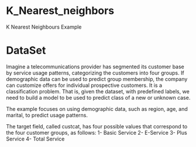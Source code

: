 # K_Nearest_neighbors
K Nearest Neighbours Example

# DataSet
Imagine a telecommunications provider has segmented its customer base by service usage patterns, categorizing the customers into four groups. If demographic data can be used to predict group membership, the company can customize offers for individual prospective customers. It is a classification problem. That is, given the dataset, with predefined labels, we need to build a model to be used to predict class of a new or unknown case.

The example focuses on using demographic data, such as region, age, and marital, to predict usage patterns.

The target field, called custcat, has four possible values that correspond to the four customer groups, as follows: 1- Basic Service 2- E-Service 3- Plus Service 4- Total Service

